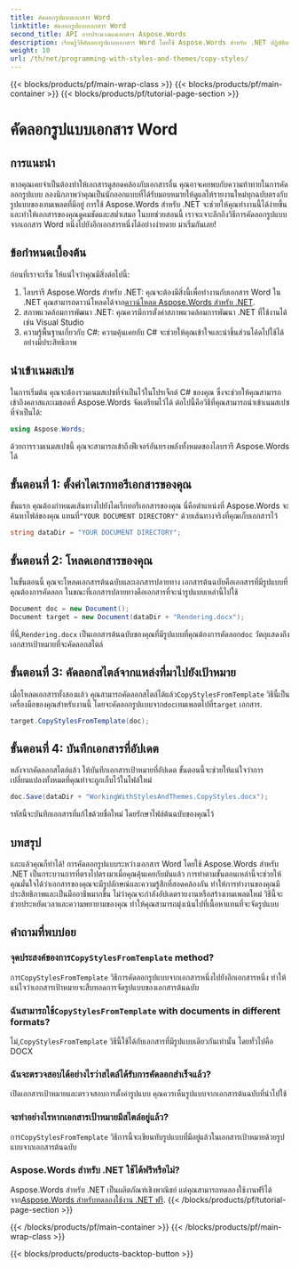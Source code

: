 ```yaml
---
title: คัดลอกรูปแบบเอกสาร Word
linktitle: คัดลอกรูปแบบเอกสาร Word
second_title: API การประมวลผลเอกสาร Aspose.Words
description: เรียนรู้วิธีคัดลอกรูปแบบเอกสาร Word โดยใช้ Aspose.Words สำหรับ .NET ปฏิบัติตามคำแนะนำทีละขั้นตอนของเราเพื่อให้แน่ใจว่าการจัดรูปแบบเอกสารมีความสอดคล้องกันโดยไม่ต้องใช้ความพยายามมาก
weight: 10
url: /th/net/programming-with-styles-and-themes/copy-styles/
---
```


{{< blocks/products/pf/main-wrap-class >}}
{{< blocks/products/pf/main-container >}}
{{< blocks/products/pf/tutorial-page-section >}}

# คัดลอกรูปแบบเอกสาร Word

## การแนะนำ

หากคุณเคยจำเป็นต้องทำให้เอกสารดูสอดคล้องกับเอกสารอื่น คุณอาจเคยพบกับความท้าทายในการคัดลอกรูปแบบ ลองนึกภาพว่าคุณเป็นนักออกแบบที่ได้รับมอบหมายให้ดูแลให้รายงานใหม่ทุกฉบับตรงกับรูปแบบของเทมเพลตที่มีอยู่ การใช้ Aspose.Words สำหรับ .NET จะช่วยให้คุณทำงานนี้ได้ง่ายขึ้น และทำให้เอกสารของคุณดูคมชัดและสม่ำเสมอ ในบทช่วยสอนนี้ เราจะเจาะลึกถึงวิธีการคัดลอกรูปแบบจากเอกสาร Word หนึ่งไปยังอีกเอกสารหนึ่งได้อย่างง่ายดาย มาเริ่มกันเลย!

## ข้อกำหนดเบื้องต้น

ก่อนที่เราจะเริ่ม ให้แน่ใจว่าคุณมีสิ่งต่อไปนี้:

1.  ไลบรารี Aspose.Words สำหรับ .NET: คุณจะต้องมีสิ่งนี้เพื่อทำงานกับเอกสาร Word ใน .NET คุณสามารถดาวน์โหลดได้จาก[ดาวน์โหลด Aspose.Words สำหรับ .NET](https://releases.aspose.com/words/net/).
2. สภาพแวดล้อมการพัฒนา .NET: คุณควรมีการตั้งค่าสภาพแวดล้อมการพัฒนา .NET ที่ใช้งานได้ เช่น Visual Studio
3. ความรู้พื้นฐานเกี่ยวกับ C#: ความคุ้นเคยกับ C# จะช่วยให้คุณเข้าใจและนำชิ้นส่วนโค้ดไปใช้ได้อย่างมีประสิทธิภาพ

## นำเข้าเนมสเปซ

ในการเริ่มต้น คุณจะต้องรวมเนมสเปซที่จำเป็นไว้ในโปรเจ็กต์ C# ของคุณ ซึ่งจะช่วยให้คุณสามารถเข้าถึงคลาสและเมธอดที่ Aspose.Words จัดเตรียมไว้ได้ ต่อไปนี้คือวิธีที่คุณสามารถนำเข้าเนมสเปซที่จำเป็นได้:

```csharp
using Aspose.Words;
```

ด้วยการรวมเนมสเปซนี้ คุณจะสามารถเข้าถึงฟีเจอร์อันทรงพลังทั้งหมดของไลบรารี Aspose.Words ได้

## ขั้นตอนที่ 1: ตั้งค่าไดเรกทอรีเอกสารของคุณ

 ขั้นแรก คุณต้องกำหนดเส้นทางไปยังไดเร็กทอรีเอกสารของคุณ นี่คือตำแหน่งที่ Aspose.Words จะค้นหาไฟล์ของคุณ แทนที่`"YOUR DOCUMENT DIRECTORY"` ด้วยเส้นทางจริงที่คุณเก็บเอกสารไว้

```csharp
string dataDir = "YOUR DOCUMENT DIRECTORY";
```

## ขั้นตอนที่ 2: โหลดเอกสารของคุณ

ในขั้นตอนนี้ คุณจะโหลดเอกสารต้นฉบับและเอกสารปลายทาง เอกสารต้นฉบับคือเอกสารที่มีรูปแบบที่คุณต้องการคัดลอก ในขณะที่เอกสารปลายทางคือเอกสารที่จะนำรูปแบบเหล่านี้ไปใช้ 

```csharp
Document doc = new Document();
Document target = new Document(dataDir + "Rendering.docx");
```

 ที่นี่,`Rendering.docx` เป็นเอกสารต้นฉบับของคุณที่มีรูปแบบที่คุณต้องการคัดลอก`doc` วัตถุแสดงถึงเอกสารเป้าหมายที่จะคัดลอกสไตล์

## ขั้นตอนที่ 3: คัดลอกสไตล์จากแหล่งที่มาไปยังเป้าหมาย

 เมื่อโหลดเอกสารทั้งสองแล้ว คุณสามารถคัดลอกสไตล์ได้แล้ว`CopyStylesFromTemplate` วิธีนี้เป็นเครื่องมือของคุณสำหรับงานนี้ โดยจะคัดลอกรูปแบบจาก`doc`เทมเพลตไปที่`target` เอกสาร.

```csharp
target.CopyStylesFromTemplate(doc);
```

## ขั้นตอนที่ 4: บันทึกเอกสารที่อัปเดต

หลังจากคัดลอกสไตล์แล้ว ให้บันทึกเอกสารเป้าหมายที่อัปเดต ขั้นตอนนี้จะช่วยให้แน่ใจว่าการเปลี่ยนแปลงทั้งหมดที่คุณทำจะถูกเก็บไว้ในไฟล์ใหม่

```csharp
doc.Save(dataDir + "WorkingWithStylesAndThemes.CopyStyles.docx");
```

รหัสนี้จะบันทึกเอกสารที่แก้ไขด้วยชื่อใหม่ โดยรักษาไฟล์ต้นฉบับของคุณไว้

## บทสรุป

และแล้วคุณก็ทำได้! การคัดลอกรูปแบบระหว่างเอกสาร Word โดยใช้ Aspose.Words สำหรับ .NET เป็นกระบวนการที่ตรงไปตรงมาเมื่อคุณคุ้นเคยกับมันแล้ว การทำตามขั้นตอนเหล่านี้จะช่วยให้คุณมั่นใจได้ว่าเอกสารของคุณจะมีรูปลักษณ์และความรู้สึกที่สอดคล้องกัน ทำให้การทำงานของคุณมีประสิทธิภาพและเป็นมืออาชีพมากขึ้น ไม่ว่าคุณจะกำลังอัปเดตรายงานหรือสร้างเทมเพลตใหม่ วิธีนี้จะช่วยประหยัดเวลาและความพยายามของคุณ ทำให้คุณสามารถมุ่งเน้นไปที่เนื้อหาแทนที่จะจัดรูปแบบ

## คำถามที่พบบ่อย

###  จุดประสงค์ของการ`CopyStylesFromTemplate` method?  
 การ`CopyStylesFromTemplate` วิธีการคัดลอกรูปแบบจากเอกสารหนึ่งไปยังอีกเอกสารหนึ่ง ทำให้แน่ใจว่าเอกสารเป้าหมายจะสืบทอดการจัดรูปแบบของเอกสารต้นฉบับ

###  ฉันสามารถใช้`CopyStylesFromTemplate` with documents in different formats?  
 ไม่,`CopyStylesFromTemplate` วิธีนี้ใช้ได้กับเอกสารที่มีรูปแบบเดียวกันเท่านั้น โดยทั่วไปคือ DOCX

### ฉันจะตรวจสอบได้อย่างไรว่าสไตล์ได้รับการคัดลอกสำเร็จแล้ว?  
เปิดเอกสารเป้าหมายและตรวจสอบการตั้งค่ารูปแบบ คุณควรเห็นรูปแบบจากเอกสารต้นฉบับที่นำไปใช้

### จะทำอย่างไรหากเอกสารเป้าหมายมีสไตล์อยู่แล้ว?  
 การ`CopyStylesFromTemplate` วิธีการนี้จะเขียนทับรูปแบบที่มีอยู่แล้วในเอกสารเป้าหมายด้วยรูปแบบจากเอกสารต้นฉบับ

### Aspose.Words สำหรับ .NET ใช้ได้ฟรีหรือไม่?  
 Aspose.Words สำหรับ .NET เป็นผลิตภัณฑ์เชิงพาณิชย์ แต่คุณสามารถทดลองใช้งานฟรีได้จาก[Aspose.Words สำหรับทดลองใช้งาน .NET ฟรี](https://releases.aspose.com/).
{{< /blocks/products/pf/tutorial-page-section >}}

{{< /blocks/products/pf/main-container >}}
{{< /blocks/products/pf/main-wrap-class >}}

{{< blocks/products/products-backtop-button >}}
